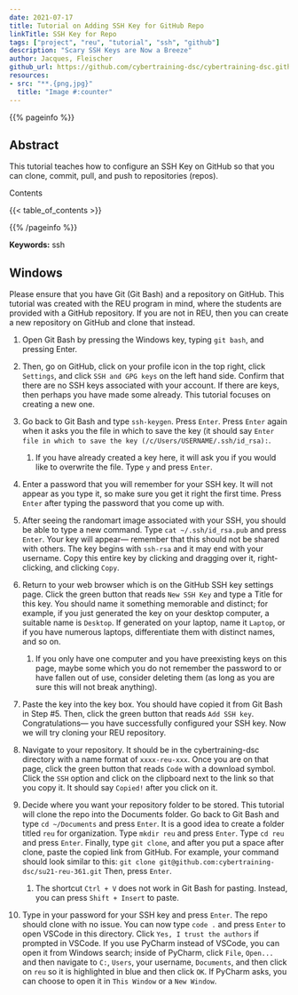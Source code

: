 ```yaml
---
date: 2021-07-17
title: Tutorial on Adding SSH Key for GitHub Repo 
linkTitle: SSH Key for Repo
tags: ["project", "reu", "tutorial", "ssh", "github"]
description: "Scary SSH Keys are Now a Breeze"
author: Jacques, Fleischer
github_url: https://github.com/cybertraining-dsc/cybertraining-dsc.github.io/edit/main/content/en/docs/tutorial/git/git-ssh/index.md
resources:
- src: "**.{png,jpg}"
  title: "Image #:counter"
---
```



{{% pageinfo %}}

## Abstract

This tutorial teaches how to configure an SSH Key on GitHub so that you can clone, commit, pull, and push to repositories (repos).

Contents

{{< table_of_contents >}}

{{% /pageinfo %}}

**Keywords:** ssh


## Windows

Please ensure that you have Git (Git Bash) and a repository on GitHub. This tutorial was created with the REU program in mind, where the students are provided with a GitHub repository. If you are not in REU, then you can create a new repository on GitHub and clone that instead.

1. Open Git Bash by pressing the Windows key, typing `git bash`, and pressing Enter.

2. Then, go on GitHub, click on your profile icon in the top right, click `Settings`, and click `SSH and GPG keys` on the left hand side. Confirm that there are no SSH keys associated with your account. If there are keys, then perhaps you have made some already. This tutorial focuses on creating a new one.

3. Go back to Git Bash and type `ssh-keygen`. Press `Enter`. Press `Enter` again when it asks you the file in which to save the key (it should say `Enter file in which to save the key (/c/Users/USERNAME/.ssh/id_rsa):`.
   1. If you have already created a key here, it will ask you if you would like to overwrite the file. Type `y` and press `Enter`.

4. Enter a password that you will remember for your SSH key. It will not appear as you type it, so make sure you get it right the first time. Press `Enter` after typing the password that you come up with.

5. After seeing the randomart image associated with your SSH, you should be able to type a new command. Type `cat ~/.ssh/id_rsa.pub` and press `Enter`. Your key will appear— remember that this should not be shared with others. The key begins with `ssh-rsa` and it may end with your username. Copy this entire key by clicking and dragging over it, right-clicking, and clicking `Copy`.

6. Return to your web browser which is on the GitHub SSH key settings page. Click the green button that reads `New SSH Key` and type a Title for this key. You should name it something memorable and distinct; for example, if you just generated the key on your desktop computer, a suitable name is `Desktop`. If generated on your laptop, name it `Laptop`, or if you have numerous laptops, differentiate them with distinct names, and so on.
   1. If you only have one computer and you have preexisting keys on this page, maybe some which you do not remember the password to or have fallen out of use, consider deleting them (as long as you are sure this will not break anything).

7. Paste the key into the key box. You should have copied it from Git Bash in Step #5. Then, click the green button that reads `Add SSH key`. Congratulations— you have successfully configured your SSH key. Now we will try cloning your REU repository.

8. Navigate to your repository. It should be in the cybertraining-dsc directory with a name format of `xxxx-reu-xxx`. Once you are on that page, click the green button that reads `Code` with a download symbol. Click the `SSH` option and click on the clipboard next to the link so that you copy it. It should say `Copied!` after you click on it.

9. Decide where you want your repository folder to be stored. This tutorial will clone the repo into the Documents folder. Go back to Git Bash and type `cd ~/Documents` and press `Enter`. It is a good idea to create a folder titled `reu` for organization. Type `mkdir reu` and press `Enter`. Type `cd reu` and press `Enter`. Finally, type `git clone`, and after you put a space after clone, paste the copied link from GitHub. For example, your command should look similar to this: ```git clone git@github.com:cybertraining-dsc/su21-reu-361.git``` Then, press `Enter`.
   1. The shortcut `Ctrl + V` does not work in Git Bash for pasting. Instead, you can press `Shift + Insert` to paste.

10. Type in your password for your SSH key and press `Enter`. The repo should clone with no issue. You can now type `code .` and press `Enter` to open VSCode in this directory. Click `Yes, I trust the authors` if prompted in VSCode. If you use PyCharm instead of VSCode, you can open it from Windows search; inside of PyCharm, click `File`, `Open...` and then navigate to `C:`, `Users`, your username, `Documents`, and then click on `reu` so it is highlighted in blue and then click `OK`. If PyCharm asks, you can choose to open it in `This Window` or a `New Window`.


